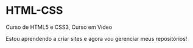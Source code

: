 # HTML-CSS
Curso de HTML5 e CSS3, Curso em Vídeo

Estou aprendendo a criar sites e agora vou gerenciar meus repositórios!